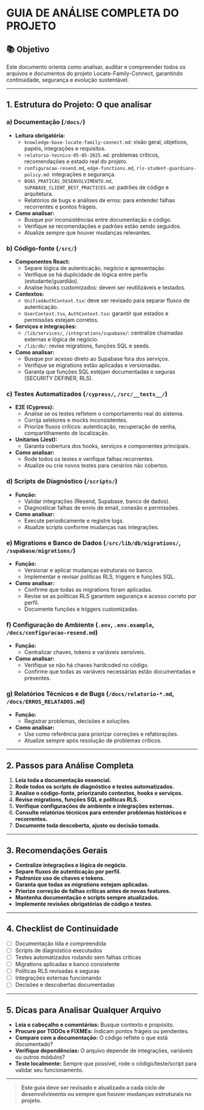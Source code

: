 # GUIA DE ANÁLISE COMPLETA DO PROJETO

## 📚 Objetivo
Este documento orienta como analisar, auditar e compreender todos os arquivos e documentos do projeto Locate-Family-Connect, garantindo continuidade, segurança e evolução sustentável.

---

## 1. Estrutura do Projeto: O que analisar

### a) **Documentação (`/docs/`)**
- **Leitura obrigatória:**
  - `knowledge-base-locate-family-connect.md`: visão geral, objetivos, papéis, integrações e requisitos.
  - `relatorio-tecnico-05-05-2025.md`: problemas críticos, recomendações e estado real do projeto.
  - `configuracao-resend.md`, `edge-functions.md`, `rls-student-guardians-policy.md`: integrações e segurança.
  - `BOAS_PRATICAS_DESENVOLVIMENTO.md`, `SUPABASE_CLIENT_BEST_PRACTICES.md`: padrões de código e arquitetura.
  - Relatórios de bugs e análises de erros: para entender falhas recorrentes e pontos frágeis.
- **Como analisar:**
  - Busque por inconsistências entre documentação e código.
  - Verifique se recomendações e padrões estão sendo seguidos.
  - Atualize sempre que houver mudanças relevantes.

### b) **Código-fonte (`/src/`)**
- **Componentes React:**
  - Separe lógica de autenticação, negócio e apresentação.
  - Verifique se há duplicidade de lógica entre perfis (estudante/guardião).
  - Analise hooks customizados: devem ser reutilizáveis e testados.
- **Contextos:**
  - `UnifiedAuthContext.tsx`: deve ser revisado para separar fluxos de autenticação.
  - `UserContext.tsx`, `AuthContext.tsx`: garantir que estados e permissões estejam corretos.
- **Serviços e integrações:**
  - `/lib/services/`, `/integrations/supabase/`: centralize chamadas externas e lógica de negócio.
  - `/lib/db/`: revise migrations, funções SQL e seeds.
- **Como analisar:**
  - Busque por acesso direto ao Supabase fora dos serviços.
  - Verifique se migrations estão aplicadas e versionadas.
  - Garanta que funções SQL estejam documentadas e seguras (SECURITY DEFINER, RLS).

### c) **Testes Automatizados (`/cypress/`, `/src/__tests__/`)**
- **E2E (Cypress):**
  - Analise se os testes refletem o comportamento real do sistema.
  - Corrija seletores e mocks inconsistentes.
  - Priorize fluxos críticos: autenticação, recuperação de senha, compartilhamento de localização.
- **Unitários (Jest):**
  - Garanta cobertura dos hooks, serviços e componentes principais.
- **Como analisar:**
  - Rode todos os testes e verifique falhas recorrentes.
  - Atualize ou crie novos testes para cenários não cobertos.

### d) **Scripts de Diagnóstico (`/scripts/`)**
- **Função:**
  - Validar integrações (Resend, Supabase, banco de dados).
  - Diagnosticar falhas de envio de email, conexão e permissões.
- **Como analisar:**
  - Execute periodicamente e registre logs.
  - Atualize scripts conforme mudanças nas integrações.

### e) **Migrations e Banco de Dados (`/src/lib/db/migrations/`, `/supabase/migrations/`)**
- **Função:**
  - Versionar e aplicar mudanças estruturais no banco.
  - Implementar e revisar políticas RLS, triggers e funções SQL.
- **Como analisar:**
  - Confirme que todas as migrations foram aplicadas.
  - Revise se as políticas RLS garantem segurança e acesso correto por perfil.
  - Documente funções e triggers customizadas.

### f) **Configuração de Ambiente (`.env`, `.env.example`, `/docs/configuracao-resend.md`)**
- **Função:**
  - Centralizar chaves, tokens e variáveis sensíveis.
- **Como analisar:**
  - Verifique se não há chaves hardcoded no código.
  - Confirme que todas as variáveis necessárias estão documentadas e presentes.

### g) **Relatórios Técnicos e de Bugs (`/docs/relatorio-*.md`, `/docs/ERROS_RELATADOS.md`)**
- **Função:**
  - Registrar problemas, decisões e soluções.
- **Como analisar:**
  - Use como referência para priorizar correções e refatorações.
  - Atualize sempre após resolução de problemas críticos.

---

## 2. Passos para Análise Completa

1. **Leia toda a documentação essencial.**
2. **Rode todos os scripts de diagnóstico e testes automatizados.**
3. **Analise o código-fonte, priorizando contextos, hooks e serviços.**
4. **Revise migrations, funções SQL e políticas RLS.**
5. **Verifique configurações de ambiente e integrações externas.**
6. **Consulte relatórios técnicos para entender problemas históricos e recorrentes.**
7. **Documente toda descoberta, ajuste ou decisão tomada.**

---

## 3. Recomendações Gerais

- **Centralize integrações e lógica de negócio.**
- **Separe fluxos de autenticação por perfil.**
- **Padronize uso de chaves e tokens.**
- **Garanta que todas as migrations estejam aplicadas.**
- **Priorize correção de falhas críticas antes de novas features.**
- **Mantenha documentação e scripts sempre atualizados.**
- **Implemente revisões obrigatórias de código e testes.**

---

## 4. Checklist de Continuidade

- [ ] Documentação lida e compreendida
- [ ] Scripts de diagnóstico executados
- [ ] Testes automatizados rodando sem falhas críticas
- [ ] Migrations aplicadas e banco consistente
- [ ] Políticas RLS revisadas e seguras
- [ ] Integrações externas funcionando
- [ ] Decisões e descobertas documentadas

---

## 5. Dicas para Analisar Qualquer Arquivo

- **Leia o cabeçalho e comentários:** Busque contexto e propósito.
- **Procure por TODOs e FIXMEs:** Indicam pontos frágeis ou pendentes.
- **Compare com a documentação:** O código reflete o que está documentado?
- **Verifique dependências:** O arquivo depende de integrações, variáveis ou outros módulos?
- **Teste localmente:** Sempre que possível, rode o código/teste/script para validar seu funcionamento.

---

> **Este guia deve ser revisado e atualizado a cada ciclo de desenvolvimento ou sempre que houver mudanças estruturais no projeto.** 